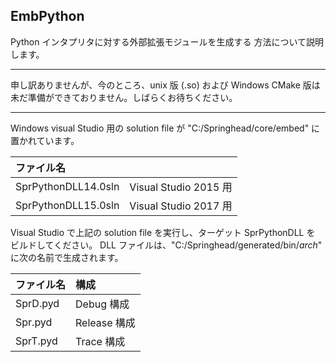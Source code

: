 ## EmbPython

Python インタプリタに対する外部拡張モジュールを生成する 方法について説明します。

- - -
申し訳ありませんが、今のところ、unix 版 (.so) および Windows CMake 版は
未だ準備ができておりません。しばらくお待ちください。
- - -

Windows visual Studio 用の solution file が "C:/Springhead/core/embed" に
置かれています。

| ファイル名 ||
|:--|:--|
| SprPythonDLL14.0sln | Visual Studio 2015 用 |
| SprPythonDLL15.0sln | Visual Studio 2017 用 |

Visual Studio で上記の solution file を実行し、ターゲット SprPythonDLL を
ビルドしてください。
DLL ファイルは、"C:/Springhead/generated/bin/*arch*" に次の名前で生成されます。

| ファイル名 | 構成 |
|:--|:--|
| SprD.pyd | Debug   構成 |
| Spr.pyd  | Release 構成 |
| SprT.pyd | Trace   構成 |

